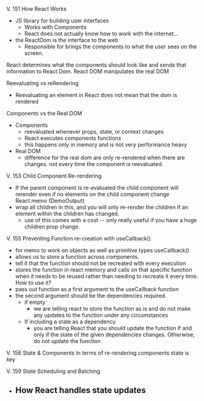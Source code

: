 V. 151 How React Works 
- JS library for building user interfaces
  - Works with Components 
  - React does not actually know how to work with the internet... 
- the ReactDom is the interface to the web
  - Responsible for brings the components to what the user sees on the screen. 

React determines what the components should look like and sends that information to React Dom.
React DOM manipulates the real DOM 

Reevaluating vs reRendering 
- Reevaluating an element in React does not mean that the dom is rendered

Components vs the Real DOM 
- Components 
  - reevaluated whenever props, state, or context changes
  - React executes components functions 
  - this happens only in memory and is not very performance heavy
- Real DOM
  - difference for the real dom are only re-rendered when there are changes. not every time the component is reevaluated.

V. 153 Child Component Re-rendering 
- If the parent component is re-evaluated the child component will rerender even if no elements on the child component change
React.memo (DemoOutput)
- wrap all children in this, and you will only re-render the children if an element within the children has changed. 
  - use of this comes with a cost -- only really useful if you have a huge children prop change. 

V. 155 Preventing Function re-creation with useCallback()
-  for memo to work on objects as well as primitive types
useCallback()
- allows us to store a function across components. 
- tell it that the function should not be recreated with every execution
- stores the function in react memory and calls on that specific function when it needs to be reused rather than needing to recreate it every time. 
How to use it? 
- pass out function as a first argument to the useCallback function
- the second argument should be the dependencies required. 
  - if empty 
    - we are telling react to store the function as is and do not make any updates to the function under any circumstances 
  - If including a state as a dependency 
    - you are telling React that you should update the function if and only if the state of the given dependencies changes. Otherwise, do not update the function 

V. 158 State & Components 
In terms of re-rendering components state is key  

V. 159 State Scheduling and Batching
- How React handles state updates
  - 